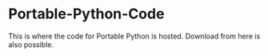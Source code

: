 # Portable-Python-Code
This is where the code for Portable Python is hosted. Download from here is also possible.
